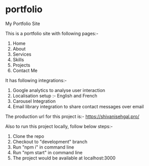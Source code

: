 # portfolio
My Portfolio Site


This is a portfolio site with following pages:-
1) Home
2) About
3) Services
4) Skills
5) Projects
6) Contact Me

It has following integrations:-
1) Google analytics to analyse user interaction
2) Localisation setup :- English and French
3) Carousel Integration
4) Email library integration to share contact messages over email

The production url for this project is:- https://shivanisehgal.pro/

Also to run this project locally, follow below steps:-

1) Clone the repo
2) Checkout to "development" branch
3) Run "npm i" in command line
4) Run "npm start" in command line
5) The project would be available at localhost:3000
